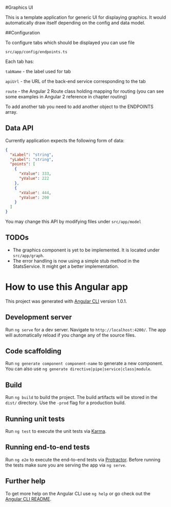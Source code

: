#Graphics UI 

This is a template application for generic UI for displaying graphics.
It would automatically draw itself depending on the config and data model.

##Configuration

To configure tabs which should be displayed you can use file

 `src/app/config/endpoints.ts`
 
 Each tab has:
 
 `tabName` - the label used for tab
 
 `apiUrl` - the URL of the back-end service corresponding to the tab
 
 `route` - the Angular 2 Route class holding mapping for routing (you can see some examples in Angular 2 reference in chapter routing)
 
 To add another tab you need to add another object to the ENDPOINTS array.
 
## Data API

Currently application expects the following form of data:

```json
{
  "xLabel": "string",
  "yLabel": "string",
  "points": [
    {
      "xValue": 333,
      "yValue": 222
    },
    {
      "xValue": 444,
      "yValue": 200
    }
  ]
}
```
 
 You may change this API by modifying files under  `src/app/model`

## TODOs

- The graphics component is yet to be implemented. It is located under `src/app/graph`.
- The error handling is now using a simple stub method in the StatsService. It might get a better implementation.

# How to use this Angular app

This project was generated with [Angular CLI](https://github.com/angular/angular-cli) version 1.0.1.

## Development server

Run `ng serve` for a dev server. Navigate to `http://localhost:4200/`. The app will automatically reload if you change any of the source files.

## Code scaffolding

Run `ng generate component component-name` to generate a new component. You can also use `ng generate directive|pipe|service|class|module`.

## Build

Run `ng build` to build the project. The build artifacts will be stored in the `dist/` directory. Use the `-prod` flag for a production build.

## Running unit tests

Run `ng test` to execute the unit tests via [Karma](https://karma-runner.github.io).

## Running end-to-end tests

Run `ng e2e` to execute the end-to-end tests via [Protractor](http://www.protractortest.org/).
Before running the tests make sure you are serving the app via `ng serve`.

## Further help

To get more help on the Angular CLI use `ng help` or go check out the [Angular CLI README](https://github.com/angular/angular-cli/blob/master/README.md).
